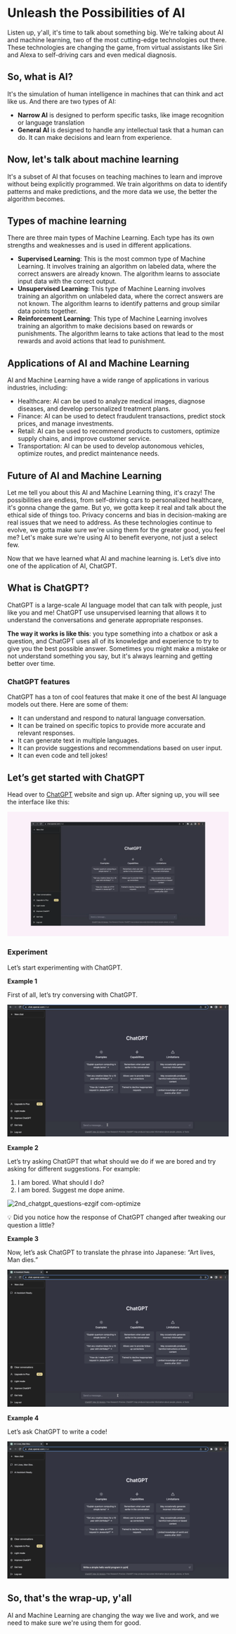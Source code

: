 # Unleash the Possibilities of AI

Listen up, y'all, it's time to talk about something big. We're talking about AI and machine learning, two of the most cutting-edge technologies out there. These technologies are changing the game, from virtual assistants like Siri and Alexa to self-driving cars and even medical diagnosis.

## So, what is AI?

It's the simulation of human intelligence in machines that can think and act like us. And there are two types of AI: 

- **Narrow AI** is designed to perform specific tasks, like image recognition or language translation
- **General AI** is designed to handle any intellectual task that a human can do. It can make decisions and learn from experience.

## Now, let's talk about machine learning

It's a subset of AI that focuses on teaching machines to learn and improve without being explicitly programmed. We train algorithms on data to identify patterns and make predictions, and the more data we use, the better the algorithm becomes.

## Types of machine learning

There are three main types of Machine Learning. Each type has its own strengths and weaknesses and is used in different applications.

- **Supervised Learning**: This is the most common type of Machine Learning. It involves training an algorithm on labeled data, where the correct answers are already known. The algorithm learns to associate input data with the correct output.
- **Unsupervised Learning**: This type of Machine Learning involves training an algorithm on unlabeled data, where the correct answers are not known. The algorithm learns to identify patterns and group similar data points together.
- **Reinforcement Learning**: This type of Machine Learning involves training an algorithm to make decisions based on rewards or punishments. The algorithm learns to take actions that lead to the most rewards and avoid actions that lead to punishment.

## Applications of AI and Machine Learning

AI and Machine Learning have a wide range of applications in various industries, including:

- Healthcare: AI can be used to analyze medical images, diagnose diseases, and develop personalized treatment plans.
- Finance: AI can be used to detect fraudulent transactions, predict stock prices, and manage investments.
- Retail: AI can be used to recommend products to customers, optimize supply chains, and improve customer service.
- Transportation: AI can be used to develop autonomous vehicles, optimize routes, and predict maintenance needs.

## Future of AI and Machine Learning

Let me tell you about this AI and Machine Learning thing, it's crazy! The possibilities are endless, from self-driving cars to personalized healthcare, it's gonna change the game. But yo, we gotta keep it real and talk about the ethical side of things too. Privacy concerns and bias in decision-making are real issues that we need to address. As these technologies continue to evolve, we gotta make sure we're using them for the greater good, you feel me? Let's make sure we're using AI to benefit everyone, not just a select few.

Now that we have learned what AI and machine learning is. Let’s dive into one of the application of AI, ChatGPT.

## What is ChatGPT?

ChatGPT is a large-scale AI language model that can talk with people, just like you and me! ChatGPT use unsupervised learning that allows it to understand the conversations and generate appropriate responses.

**The way it works is like this**: you type something into a chatbox or ask a question, and ChatGPT uses all of its knowledge and experience to try to give you the best possible answer. Sometimes you might make a mistake or not understand something you say, but it's always learning and getting better over time.

### ChatGPT features

ChatGPT has a ton of cool features that make it one of the best AI language models out there. Here are some of them:

- It can understand and respond to natural language conversation.
- It can be trained on specific topics to provide more accurate and relevant responses.
- It can generate text in multiple languages.
- It can provide suggestions and recommendations based on user input.
- It can even code and tell jokes!

## Let’s get started with ChatGPT

Head over to [ChatGPT](https://chat.openai.com/) website and sign up. After signing up, you will see the interface like this:

![yebot](https://github.com/0xmetaschool/Learning-Projects/blob/main/assests_for_all/yebot_assests/2.%20Unleash%20the%20Possibilities%20of%20AI/yebot.webp?raw=true)


### Experiment

Let’s start experimenting with ChatGPT.

**Example 1**

First of all, let’s try conversing with ChatGPT.

![first_chatgpt_conversation-ezgif com-resize](https://github.com/0xmetaschool/Learning-Projects/blob/main/assests_for_all/yebot_assests/2.%20Unleash%20the%20Possibilities%20of%20AI/first_chatgpt_conversation-ezgif.com-resize.webp?raw=true)

**Example 2**

Let’s try asking ChatGPT that what should we do if we are bored and try asking for different suggestions. For example:

1. I am bored. What should I do?
2. I am bored. Suggest me dope anime.

![2nd_chatgpt_questions-ezgif com-optimize](https://github.com/0xmetaschool/Learning-Projects/blob/main/assests_for_all/yebot_assests/2.%20Unleash%20the%20Possibilities%20of%20AI/2nd_chatgpt_questions-ezgif.com-optimize.webp?raw=true)


💡 Did you notice how the response of ChatGPT changed after tweaking our question a little?

**Example 3**

Now, let’s ask ChatGPT to translate the phrase into Japanese: “Art lives, Man dies.”

![3rd_chatgpt_question-ezgif com-resize](https://github.com/0xmetaschool/Learning-Projects/blob/main/assests_for_all/yebot_assests/2.%20Unleash%20the%20Possibilities%20of%20AI/3rd_chatgpt_question-ezgif.com-resize.webp?raw=true)


**Example 4**

Let’s ask ChatGPT to write a code!

![4th_chatgpt_question-ezgif com-resize](https://github.com/0xmetaschool/Learning-Projects/blob/main/assests_for_all/yebot_assests/2.%20Unleash%20the%20Possibilities%20of%20AI/4th_chatgpt_question-ezgif.com-resize.webp?raw=true)


## So, that's the wrap-up, y'all

AI and Machine Learning are changing the way we live and work, and we need to make sure we're using them for good.
